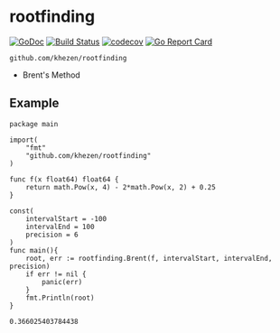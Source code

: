# rootfinding

[![GoDoc](https://img.shields.io/badge/go-documentation-blue.svg)](https://godoc.org/github.com/khezen/rootfinding)
[![Build Status](https://github.com/khezen/rootfinding/workflows/build/badge.svg?branch=master)](https://github.com/khezen/rootfinding/actions?query=workflow%3Abuild) [![codecov](https://img.shields.io/codecov/c/github/khezen/rootfinding/master.svg)](https://codecov.io/gh/khezen/rootfinding)
[![Go Report Card](https://goreportcard.com/badge/github.com/khezen/rootfinding)](https://goreportcard.com/report/github.com/khezen/rootfinding)

`github.com/khezen/rootfinding`

* Brent's Method

## Example

```golang
package main

import(
    "fmt"
    "github.com/khezen/rootfinding"
)

func f(x float64) float64 {
	return math.Pow(x, 4) - 2*math.Pow(x, 2) + 0.25
}

const(
    intervalStart = -100
    intervalEnd = 100
    precision = 6
)
func main(){
    root, err := rootfinding.Brent(f, intervalStart, intervalEnd, precision)
    if err != nil {
        panic(err)
    }
    fmt.Println(root)
}		
```

```bash
0.366025403784438
```